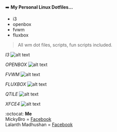 :arrow_right: **My Personal Linux Dotfiles...**

- i3
- openbox
- fvwm
- fluxbox

> All wm dot files, scripts, fun scripts included.

*I3*
![alt text](https://github.com/lalantham/dotfiles/blob/master/Screens/i3-dark.png)

*OPENBOX*
![alt text](https://github.com/lalantham/dotfiles/blob/master/Screens/openbox-dark.png)

*FVWM*
![alt text](https://github.com/lalantham/dotfiles/blob/master/Screens/fvwm.png)

*FLUXBOX*
![alt text](https://github.com/lalantham/dotfiles/blob/master/Screens/fluxbox-dark.png)

*QTILE*
![alt text](https://i.ibb.co/sH77bCC/qtile.png)

*XFCE4*
![alt text](https://github.com/lalantham/dotfiles/blob/master/Screens/xfce-dark.png)

:octocat:  **Me**<br/>
MickyBro = [Facebook](https://www.facebook.com/profile.php?id=100015317823834)<br/>
Lalanth Madhushan = [Facebook](https://www.facebook.com/lalanthamadushan82)



